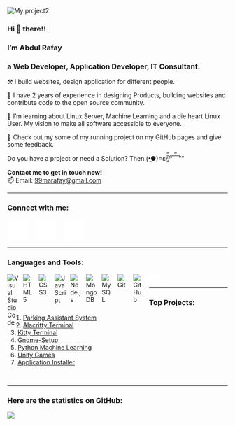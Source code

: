 ![My project2](https://user-images.githubusercontent.com/82662797/168483717-3d746709-6ae9-487a-bdd7-ebcb137ea919.png)


### **Hi 👋 there!!**
### **I’m Abdul Rafay**
### **a Web Developer, Application Developer, IT Consultant.**

⚒️ I build websites, design application for different people. 

💼 I have 2 years of experience in designing Products, building websites and contribute code to the open source community. 

📖 I’m learning about Linux Server, Machine Learning and a die heart Linux User. My vision to make all software accessible to everyone.  

👀 Check out my some of my running project on my GitHub pages and give some feedback. 

Do you have a project or need a Solution? Then (•̪●)=ε/̵͇̿̿/’̿’̿ ̿ ̿̿ ̿ ̿””

**Contact me to get in touch now!**  
📫 Email: 99marafay@gmail.com

---
### Connect with me:

[![website](./img/twitter-dark.svg)](https://twitter.com/abdul_rafay99#gh-dark-mode-only)
&nbsp;&nbsp;
[![website](./img/linkedin-dark.svg)](https://linkedin.com/in/abdul-rafay-0ab626197r#gh-dark-mode-only)
&nbsp;&nbsp;
[![website](./img/instagram-dark.svg)](https://instagram.com/abdul_rafay99#gh-dark-mode-only)

---
### Languages and Tools:

<img align="left" alt="Visual Studio Code" width="26px" src="https://cdn.jsdelivr.net/gh/devicons/devicon/icons/vscode/vscode-original.svg" style="padding-right:10px;" />
<img align="left" alt="HTML5" width="26px" src="https://cdn.jsdelivr.net/gh/devicons/devicon/icons/html5/html5-original.svg" style="padding-right:10px;" />
<img align="left" alt="CSS3" width="26px" src="https://cdn.jsdelivr.net/gh/devicons/devicon/icons/css3/css3-original.svg" style="padding-right:10px;" />
<img align="left" alt="JavaScript" width="26px" src="https://cdn.jsdelivr.net/gh/devicons/devicon/icons/javascript/javascript-original.svg" style="padding-right:10px;" />
<img align="left" alt="Node.js" width="26px" src="https://cdn.jsdelivr.net/gh/devicons/devicon/icons/nodejs/nodejs-original.svg" style="padding-right:10px;" />
<img align="left" alt="MongoDB" width="26px" src="https://cdn.jsdelivr.net/gh/devicons/devicon/icons/mongodb/mongodb-original.svg" style="padding-right:10px;" />
<img align="left" alt="MySQL" width="26px" src="https://cdn.jsdelivr.net/gh/devicons/devicon/icons/mysql/mysql-original.svg" style="padding-right:10px;" />
<img align="left" alt="Git" width="26px" src="https://cdn.jsdelivr.net/gh/devicons/devicon/icons/git/git-original.svg" style="padding-right:10px;" />
<img align="left" alt="GitHub" width="26px" src="https://user-images.githubusercontent.com/3369400/139447912-e0f43f33-6d9f-45f8-be46-2df5bbc91289.png" style="padding-right:10px;" />
<!-- <img align="left" alt="GitHub" width="26px" src="https://user-images.githubusercontent.com/3369400/139448065-39a229ba-4b06-434b-bc67-616e2ed80c8f.png" style="padding-right:10px;" /> -->
<!-- <img align="left" alt="Terminal" width="26px" src="./img/terminal-light.svg" /> -->
<img align="left" alt="Terminal" width="26px" src="./img/terminal-dark.svg" />

<br>

---

### Top Projects:
1. [Parking Assistant System](https://github.com/rafay99-epic/Parking-Assistant)
2. [Alacritty  Terminal](https://github.com/rafay99-epic/Alacritty-Terminal)
3. [Kitty Terminal](https://github.com/rafay99-epic/Kitty-Terminal.git)
4. [Gnome-Setup](https://github.com/rafay99-epic/Gnome-setup)
5. [Python Machine Learning](https://github.com/rafay99-epic/Python-Machine-Learning)
6. [Unity Games](https://github.com/rafay99-epic/Unity-Games)
7. [Application Installer](https://github.com/rafay99-epic/Application-Installer)
<br>

---
### Here are the statistics on GitHub:

<img height="180em" src="https://github-readme-stats.vercel.app/api?username=rafay99-epic&show_icons=true&hide_border=true&&count_private=true&include_all_commits=true&theme=dark" />









<!-- 
- 👋 Hi, I’m @rafay99-epic
- 👀 I’m interested in Software Development and Learning Machine Learning
- 🌱 I’m currently learning Machine Learning and Python programming Language
- 📫 You can reach me using my email which is; 99marafay@gmail.com  -->

<!---
rafay99-epic/rafay99-epic is a ✨ special ✨ repository because its `README.md` (this file) appears on your GitHub profile.
You can click the Preview link to take a look at your changes.
--->
